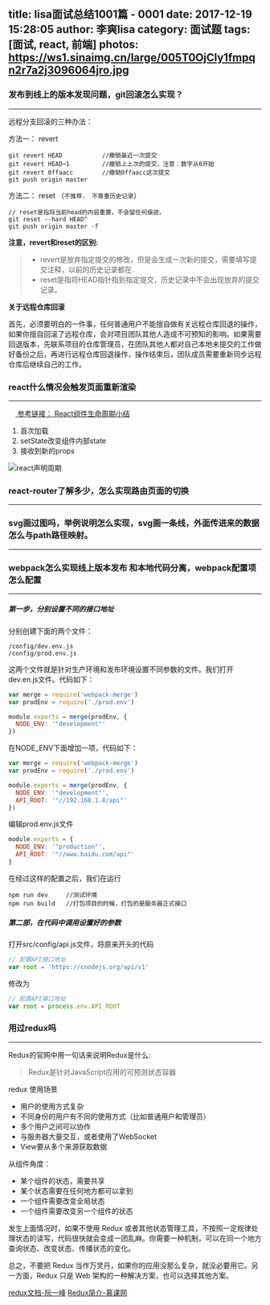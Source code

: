 title: lisa面试总结1001篇 - 0001
date: 2017-12-19 15:28:05
author: 李爽lisa
category: 面试题
tags: [面试, react, 前端]
photos: https://ws1.sinaimg.cn/large/005T0OjCly1fmpqn2r7a2j3096064jro.jpg
---
###  发布到线上的版本发现问题，git回滚怎么实现？

----

远程分支回滚的三种办法：

方法一： revert
```shell
git revert HEAD           //撤销最近一次提交
git revert HEAD~1         //撤销上上次的提交，注意：数字从0开始
git revert 0ffaacc        //撤销0ffaacc这次提交
git push origin master
```

方法二： reset   （`不推荐， 不尊重历史记录`）
```shell
// reset是指将当前head的内容重置，不会留任何痕迹。
git reset --hard HEAD^
git push origin master -f
```

**注意，revert和reset的区别:**

> * revert是放弃指定提交的修改，但是会生成一次新的提交，需要填写提交注释，以前的历史记录都在.
> * reset是指将HEAD指针指到指定提交，历史记录中不会出现放弃的提交记录。

**关于远程仓库回滚**

首先，必须要明白的一件事，任何普通用户不能擅自做有关远程仓库回退的操作，如果你擅自回滚了远程仓库，会对项目团队其他人造成不可预知的影响。如果需要回退版本，先联系项目的仓库管理员，在团队其他人都对自己本地未提交的工作做好备份之后，再进行远程仓库回退操作，操作结束后，团队成员需要重新同步远程仓库后继续自己的工作。



###  react什么情况会触发页面重新渲染
----
&emsp;[ 参考链接： React组件生命周期小结 ](4)
1. 首次加载
2. setState改变组件内部state
3. 接收到新的props

![react声明周期][1]
###  react-router了解多少，怎么实现路由页面的切换
----
###  svg画过图吗，举例说明怎么实现，svg画一条线，外面传进来的数据怎么与path路径映射。
----
###  webpack怎么实现线上版本发布 和本地代码分离，webpack配置项怎么配置
----

##### 第一步，分别设置不同的接口地址

分别创建下面的两个文件：
```shell
/config/dev.env.js
/config/prod.env.js
```

这两个文件就是针对生产环境和发布环境设置不同参数的文件。我们打开dev.en.js文件。代码如下：

```javascript
var merge = require('webpack-merge')
var prodEnv = require('./prod.env')

module.exports = merge(prodEnv, {
  NODE_ENV: '"development"'
})
```
在NODE_ENV下面增加一项，代码如下：

```javascript
var merge = require('webpack-merge')
var prodEnv = require('./prod.env')

module.exports = merge(prodEnv, {
  NODE_ENV: '"development"',
  API_ROOT: '"//192.168.1.8/api"'
})
```

编辑prod.env.js文件

```javascript
module.exports = {
  NODE_ENV: '"production"',
  API_ROOT: '"//www.baidu.com/api"'
}
```

在经过这样的配置之后，我们在运行

```shell
npm run dev     //测试环境
npm run build   //打包项目的时候，打包的是服务器正式接口
```
##### 第二部，在代码中调用设置好的参数

打开src/config/api.js文件，将原来开头的代码

```javascript
// 配置API接口地址
var root = 'https://cnodejs.org/api/v1'
```
修改为
```javascript
// 配置API接口地址
var root = process.env.API_ROOT
```

###  用过redux吗
----

Redux的官网中用一句话来说明Redux是什么:

> Redux是针对JavaScript应用的可预测状态容器

redux 使用场景

* 用户的使用方式复杂
* 不同身份的用户有不同的使用方式（比如普通用户和管理员）
* 多个用户之间可以协作
* 与服务器大量交互，或者使用了WebSocket
* View要从多个来源获取数据

从组件角度：

* 某个组件的状态，需要共享
* 某个状态需要在任何地方都可以拿到
* 一个组件需要改变全局状态
* 一个组件需要改变另一个组件的状态

发生上面情况时，如果不使用 Redux 或者其他状态管理工具，不按照一定规律处理状态的读写，代码很快就会变成一团乱麻。你需要一种机制，可以在同一个地方查询状态、改变状态、传播状态的变化。

总之，不要把 Redux 当作万灵丹，如果你的应用没那么复杂，就没必要用它。另一方面，Redux 只是 Web 架构的一种解决方案，也可以选择其他方案。

[redux文档-阮一峰][2]
[Redux简介-慕课网][3]

[1]: https://ws1.sinaimg.cn/large/005T0OjCly1fmn7ygn3ywj30mf0n6tah.jpg

[2]: http://www.ruanyifeng.com/blog/2016/09/redux_tutorial_part_one_basic_usages.html

[3]: https://www.imooc.com/article/16061?block_id=tuijian_wz

[4]: http://www.jianshu.com/p/4784216b8194
